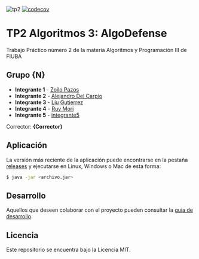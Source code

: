 ![tp2](https://github.com/alejandrodelcs/algo3_tp2/actions/workflows/build.yml/badge.svg) [![codecov](https://codecov.io/gh/alejandrodelcs/algo3_tp2/branch/master/graph/badge.svg)](https://codecov.io/gh/alejandrodelcs/algo3_tp2)

# TP2 Algoritmos 3: AlgoDefense 

Trabajo Práctico número 2 de la materia Algoritmos y Programación III de FIUBA

## Grupo {N}

* **Integrante 1** - [Zoilo Pazos](https://github.com/zzoip)
* **Integrante 2** - [Alejandro Del Carpio](https://github.com/alejandrodelcs)
* **Integrante 3** - [Liu Gutierrez](https://github.com/liuvaneshka)
* **Integrante 4** - [Ruy Mori](https://github.com/Ruyllex)
* **Integrante 5** - [integrante5](https://github.com/integrante5)

Corrector: **{Corrector}**

## Aplicación

La versión más reciente de la aplicación puede encontrarse en la pestaña [releases](https://github.com/alejandrodelcs/algo3_tp2/releases/latest) y ejecutarse en Linux, Windows o Mac de esta forma:

```bash
$ java -jar <archivo.jar>
```

## Desarrollo

Aquellos que deseen colaborar con el proyecto pueden consultar la [guía de desarrollo](./docs/Desarrollo.md).

## Licencia

Este repositorio se encuentra bajo la Licencia MIT.
